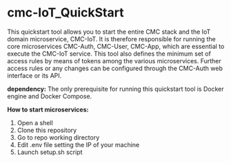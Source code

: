 # cmc-IoT_QuickStart

This quickstart tool allows you to start the entire CMC stack and the IoT domain microservice, CMC-IoT. It is therefore responsible for running the core microservices CMC-Auth, CMC-User, CMC-App, which are essential to execute the CMC-IoT service. This tool also defines the minimum set of access rules by means of tokens among the various microservices. Further access rules or any changes can be configured through the CMC-Auth web interface or its API.


**dependency:**
The only prerequisite for running this quickstart tool is Docker engine and Docker Compose.

**How to start microservices:** 

1. Open a shell 
2. Clone this repository
3. Go to repo working directory
4. Edit .env file setting the IP of your machine
5. Launch setup.sh script
